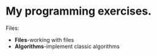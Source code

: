 My programming exercises.
========

Files:

* **Files**-working with files
* **Algorithms**-implement classic algorithms

